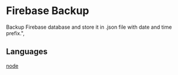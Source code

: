 # Firebase Backup

Backup Firebase database and store it in .json file with date and time prefix.",

## Languages

[node](https://github.com/front/firebase-backup/node)